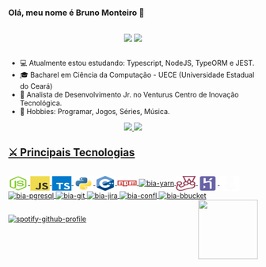 ### Olá, meu nome é Bruno Monteiro 👋

<div align="center">
    <img src="https://media2.giphy.com/media/13HgwGsXF0aiGY/giphy.gif?cid=ecf05e477vyctlhsel08aeojxxe8ayu9o8fvcvh1letpppew&amp;rid=giphy.gif&amp;ct=g" alt="programming GIF" style="width: 500px; height: 330px; left: 0px; top: 0px; opacity: 0;">
</div>

<div align="center">
    <a href = "mailto:bruno.mm1992@gmail.com"><img src="https://img.shields.io/badge/-Gmail-%23333?style=for-the-badge&logo=gmail&logoColor=white" target="_blank"></a>
    <a href="https://www.linkedin.com/in/brunomonteiro92/" target="_blank"><img src="https://img.shields.io/badge/-LinkedIn-%230077B5?style=for-the-badge&logo=linkedin&logoColor=white" target="_blank"></a>
</div>

##

- :computer: Atualmente estou estudando: Typescript, NodeJS, TypeORM e JEST.
- :mortar_board: Bacharel em Ciência da Computação - UECE (Universidade Estadual do Ceará)
- 💼 Analista de Desenvolvimento Jr. no Venturus Centro de Inovação Tecnológica.
- 🔎 Hobbies: Programar, Jogos, Séries, Música.

<div align="center">
    <a href="https://github.com/BrunoMonteiro92">
    <img height="180em" src="https://github-readme-stats.vercel.app/api?username=BrunoMonteiro92&show_icons=true&theme=dracula&include_all_commits=true&count_private=true"/>
    <img height="180em" src="https://github-readme-stats.vercel.app/api/top-langs/?username=BrunoMonteiro92&layout=compact&langs_count=7&theme=dracula"/>
</div>

## ⚔ Principais Tecnologias

 <div style="display: inline_block"><br>
  <img align="center" alt="bia-nodejs" height="30" width="40" src="https://raw.githubusercontent.com/devicons/devicon/master/icons/nodejs/nodejs-original.svg" />
  <img align="center" alt="bia-js" height="30" width="40" src="https://raw.githubusercontent.com/devicons/devicon/master/icons/javascript/javascript-original.svg" />
  <img align="center" alt="bia-ts" height="30" width="40" src="https://raw.githubusercontent.com/devicons/devicon/master/icons/typescript/typescript-original.svg" />
  <img align="center" alt="bia-python" height="30" width="40" src="https://raw.githubusercontent.com/devicons/devicon/master/icons/python/python-original.svg" />
  <img align="center" alt="bia-cpp" height="30" width="40" src="https://raw.githubusercontent.com/devicons/devicon/master/icons/cplusplus/cplusplus-original.svg" />
  <img align="center" alt="bia-npm" height="30" width="40" src="https://raw.githubusercontent.com/devicons/devicon/master/icons/npm/npm-original-wordmark.svg" />
  <img align="center" alt="bia-yarn" height="30" width="40" src="https://cdn.jsdelivr.net/gh/devicons/devicon/icons/yarn/yarn-original.svg" />
  <img align="center" alt="bia-jest" height="30" width="40" src="https://raw.githubusercontent.com/devicons/devicon/master/icons/jest/jest-plain.svg" />
  <img align="center" alt="bia-heroku" height="30" width="40" src="https://raw.githubusercontent.com/devicons/devicon/master/icons/heroku/heroku-plain.svg" />
  <img align="center" alt="bia-jenkins" height="30" width="40" src="https://raw.githubusercontent.com/devicons/devicon/master/icons/jenkins/jenkins-plain.svg" />
  <img align="center" alt="bia-pgresql" height="30" width="40" src="https://cdn.jsdelivr.net/gh/devicons/devicon/icons/postgresql/postgresql-original.svg" />
  <img align="center" alt="bia-git" height="30" width="40" src="https://cdn.jsdelivr.net/gh/devicons/devicon/icons/git/git-original.svg" />
  <img align="center" alt="bia-jira" height="30" width="40" src="https://cdn.jsdelivr.net/gh/devicons/devicon/icons/jira/jira-plain.svg" />
  <img align="center" alt="bia-confl" height="30" width="40" src="https://cdn.jsdelivr.net/gh/devicons/devicon/icons/confluence/confluence-original.svg" />
  <img align="center" alt="bia-bbucket" height="30" width="40" src="https://cdn.jsdelivr.net/gh/devicons/devicon/icons/bitbucket/bitbucket-original.svg" />
  <img align="right" height="120em" src='https://static.skillshare.com/cdn-cgi/image/quality=80,width=1000,format=auto/uploads/project/f7dcd4837b26fbafe935e370509150bf/7a6fdc01.gif' width='120em"'>
 </div>

##

[![spotify-github-profile](https://spotify-github-profile.vercel.app/api/view?uid=12179156896&cover_image=true&theme=natemoo-re&bar_color=9c4eb1&bar_color_cover=false)](https://spotify-github-profile.vercel.app/api/view?uid=12179156896&redirect=true)
